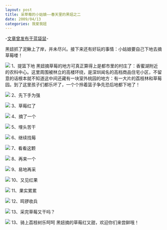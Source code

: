 ```yaml
---
layout: post
title: 采草莓的小姑娘——春天里的黑妞之二
date: 2009/04/13
categories: 我爱我妞
---
```


-[文章曾发布于蓝袋鼠](http://landaishu.hi2net.com/home/blog_read.asp?id=4175&blogid=65887)-



 黑妞抓了泥鳅上了岸，并未尽兴。接下来还有好玩的事情：小姑娘要自己下地去摘草莓喽！

![](/heiniuniu_uploads/upload20083/200941302817977.jpg)
1、提篮下地
黑妞摘草莓的地方可真正算得上是都市里的村庄了：香蜜湖附近的农科中心。这里周围被林立的高楼环绕，是深圳闻名的高档商品住宅小区，不留意的话根本就不知道这中间还藏有一块室外桃园的地方：有一大片的荔枝林和草莓园。到了这里孩子们都乐坏了，一个个拎着篮子争先恐后地都下地了！

![](/heiniuniu_uploads/upload20083/20094130450581.jpg)
2、先下手为强

![](/heiniuniu_uploads/upload20083/200941304636745.jpg)
3、草莓红了

![](/heiniuniu_uploads/upload20083/200941305210979.jpg)
4、摘了一个

![](/heiniuniu_uploads/upload20083/200941305459431.jpg)
5、埋头苦干

![](/heiniuniu_uploads/upload20083/200941305819747.jpg)
6、继续找莓

![](/heiniuniu_uploads/upload20083/20094131146139.jpg)
7、看看这颗

![](/heiniuniu_uploads/upload20083/20094131641871.jpg)
8、再来一个

![](/heiniuniu_uploads/upload20083/200941311057620.jpg)
9、易地再采

![](/heiniuniu_uploads/upload20083/20094131186232.jpg)
10、又见红果

![](/heiniuniu_uploads/upload20083/200941312120437.jpg)
11、果实累累

![](/heiniuniu_uploads/upload20083/20094131206348.jpg)
12、鸣锣收兵

![](/heiniuniu_uploads/upload20083/200941312439790.jpg)
13、采完草莓又干吗？

![](/heiniuniu_uploads/upload20083/200941312627274.jpg)
13、骑上荔枝树乐呵呵
 黑妞摘的草莓红又甜，欢迎你们来尝鲜哦！